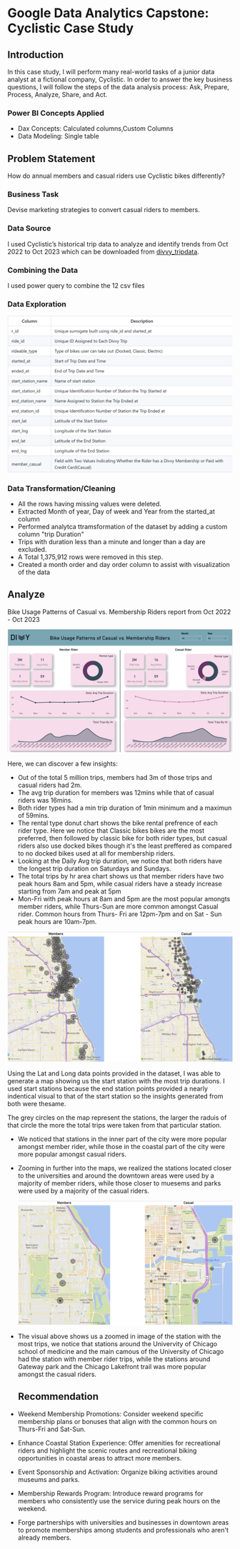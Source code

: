 # Google Data Analytics Capstone: Cyclistic Case Study



## Introduction

In this case study, I will perform many real-world tasks of a junior data analyst at a fictional company, Cyclistic. In order to answer the key business questions, I will follow the steps of the data analysis process: Ask, Prepare, Process, Analyze, Share, and Act.


### Power BI Concepts Applied

- Dax Concepts: Calculated columns,Custom Columns
- Data Modeling: Single table


## Problem Statement

How do annual members and casual riders use Cyclistic bikes differently?

### Business Task

Devise marketing strategies to convert casual riders to members.

### Data Source

I used Cyclistic’s historical trip data to analyze and identify trends from Oct 2022 to Oct 2023 which can be downloaded from [divvy_tripdata](https://divvy-tripdata.s3.amazonaws.com/index.html). 


### Combining the Data

I used power query to combine the 12 csv files


### Data Exploration

![](Data_explore.png)


### Data Transformation/Cleaning

- All the rows having missing values were deleted.
- Extracted Month of year, Day of week and Year from the started_at column 
- Performed analytca ttramsformation of the dataset by adding a custom column "trip Duration"
- Trips with duration less than a minute and longer than a day are excluded.
- A Total 1,375,912 rows were removed in this step.
- Created a month order and day order column to assist with visualization of the data

  
## Analyze

Bike Usage Patterns of Casual vs. Membership Riders report from Oct 2022 - Oct 2023 

![](Divvy_bikeshare_report.png)

Here, we can discover a few insights:
- Out of the total 5 million trips, members had 3m of those trips and casual riders had 2m.
- The avg trip duration for members was 12mins while that of casual riders was 16mins.
- Both rider types had a min trip duration of 1min minimum and a maximun of 59mins.
- The rental type donut chart shows the bike rental prefrence of each rider type. Here we notice that Classic bikes bikes are the most preferred, then followed by classic bike for both rider types, but casual 
  riders also use docked bikes though it's the least preffered as compared to no docked bikes used at all for membership riders.
- Looking at the Daily Avg trip duration, we notice that both riders have the longest trip duration on Saturdays and Sundays.
- The total trips by hr area chart shows us that member riders have two peak hours 8am and 5pm, while casual riders have a steady increase starting from 7am and peak at 5pm
- Mon-Fri with peak hours at 8am and 5pm are the most popular amongts member riders, while Thurs-Sun are more common amongst Casual rider. Common hours from Thurs- Fri are 12pm-7pm and on Sat - Sun peak hours are 
  10am-7pm.


![](Divvy_bikeshare_map.png)

Using the Lat and Long data points provided in the dataset, I was able to generate a map showing us the start station with the most trip durations.
I used start stations because the end station points provided a nearly indentical visual to that of the start station so the insights generated from both were thesame.

The grey circles on the map represent the stations, the larger the raduis of that circle the more the total trips were taken from that particular station.

- We noticed that stations in the inner part of the city were more popular amongst member rider, while those in the coastal part of the city were more popular amongst casual riders.
- Zooming in further into the maps, we realized the stations located closer to the universities and around the downtown areas were used by a majority of member riders, while those closer to muesems and parks were 
  used by a majority of the casual riders.

  ![](Zoomed_map.png)

- The visual above shows us a zoomed in image of the station with the most trips, we notice that stations around the Univervity of Chicago school of medicine and the main camous of the University of Chicago had 
  the station with member rider trips, while the stations around Gateway park and the Chicago Lakefront trail was more popular amongst the casual riders.


  ## Recommendation

- Weekend Membership Promotions: Consider weekend specific membership plans or bonuses that align with the common hours on Thurs-Fri and Sat-Sun.
- Enhance Coastal Station Experience: Offer amenities for recreational riders and highlight the scenic routes and recreational biking opportunities in coastal areas to attract more 
  members.
- Event Sponsorship and Activation: Organize biking activities around museums and parks.
- Membership Rewards Program: Introduce reward programs for members who consistently use the service during peak hours on the weekend.
- Forge partnerships with universities and businesses in downtown areas to promote memberships among students and professionals who aren't already members.
  

  







  
 
